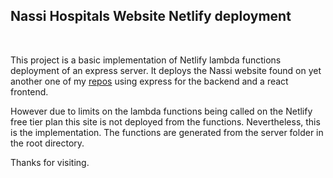 ## Nassi Hospitals Website Netlify deployment

</span>

<p> &nbsp; </p>

This project is a basic implementation of Netlify lambda functions deployment of an express server.
It deploys the Nassi website found on yet another one of my [repos](https://github.com/khalayilwanga/NassiLatest) using express for the backend and a react frontend.

However due to limits on the lambda functions being called on the Netlify free tier plan this site is not deployed from the functions. Nevertheless, this is the implementation. The functions are generated from the server folder in the root directory.

Thanks for visiting.

